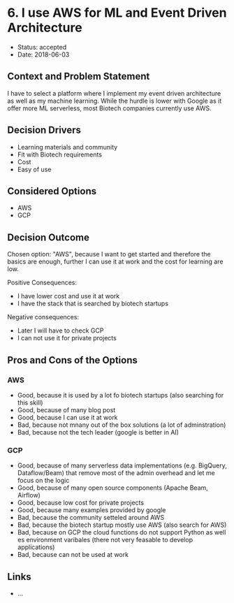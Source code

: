 # 6. I use AWS for ML and Event Driven Architecture

* Status: accepted 
* Date: 2018-06-03 <!-- optional -->

## Context and Problem Statement

I have to select a platform where I implement my event driven architecture as well as my machine learning. While the hurdle is lower with Google as it offer more ML serverless, most Biotech companies currently use AWS.

## Decision Drivers <!-- optional -->

* Learning materials and community
* Fit with Biotech requirements
* Cost 
* Easy of use

## Considered Options

* AWS
* GCP

## Decision Outcome

Chosen option: "AWS", because I want to get started and therefore the basics are enough, further I can use it at work and the cost for learning are low.

Positive Consequences: <!-- optional -->
* I have lower cost and use it at work
* I have the stack that is searched by biotech startups

Negative consequences: <!-- optional -->
* Later I will have to check GCP 
* I can not use it for private projects

## Pros and Cons of the Options <!-- optional -->

### AWS

* Good, because it is used by a lot fo biotech startups (also searching for this skill)
* Good, because of many blog post
* Good, because I can use it at work
* Bad, because not mnany out of the box solutions (a lot of adminstration)
* Bad, because not the tech leader (google is better in AI)

### GCP

* Good, because of many serverless data implementations (e.g. BigQuery, Dataflow/Beam) that remove most of the admin overhead and let me focus on the logic
* Good, because of many open source components (Apache Beam, Airflow)
* Good, because low cost for private projects
* Good, because many examples provided by google
* Bad, because the community setteled around AWS
* Bad, because the biotech startup mostly use AWS (also search for AWS)
* Bad, because on GCP the cloud functions do not support Python as well es environment varibales (there not very feasable to develop applications)
* Bad, because can not be used at work

## Links <!-- optional -->

* ...